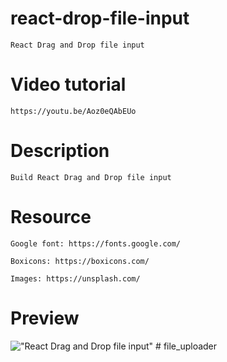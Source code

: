# react-drop-file-input

    React Drag and Drop file input

# Video tutorial

    https://youtu.be/Aoz0eQAbEUo

# Description

    Build React Drag and Drop file input

# Resource

    Google font: https://fonts.google.com/

    Boxicons: https://boxicons.com/

    Images: https://unsplash.com/

# Preview

!["React Drag and Drop file input"](https://user-images.githubusercontent.com/67447840/135160494-703a6872-3ac9-4030-ae4c-d7771186f58b.jpg "React Drag and Drop file input")
#   f i l e _ u p l o a d e r  
 